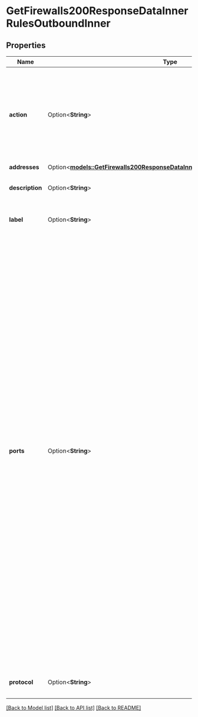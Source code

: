 # GetFirewalls200ResponseDataInnerRulesOutboundInner

## Properties

Name | Type | Description | Notes
------------ | ------------- | ------------- | -------------
**action** | Option<**String**> | Controls whether traffic is accepted or dropped by this rule. Overrides the Firewall's `inbound_policy` if this is an inbound rule, or the `outbound_policy` if this is an outbound rule. | [optional]
**addresses** | Option<[**models::GetFirewalls200ResponseDataInnerRulesOutboundInnerAddresses**](get_firewalls_200_response_data_inner_rules_outbound_inner_addresses.md)> |  | [optional]
**description** | Option<**String**> | Used to describe this rule. For display purposes only. | [optional]
**label** | Option<**String**> | Used to identify this rule. For display purposes only. | [optional]
**ports** | Option<**String**> | A string representing the port or ports affected by this rule:  - The string may be a single port, a range of ports, or a comma-separated list of single ports and port ranges. A space is permitted following each comma. - A range of ports is inclusive of the start and end values for the range. The end value of the range must be greater than the start value. - Ports must be within 1 and 65535, and may not contain any leading zeroes. For example, port `080` is not allowed. - The ports string can have up to 15 _pieces_, where a single port is treated as one piece, and a port range is treated as two pieces. For example, the string \"22-24, 80, 443\" has four pieces. - If no ports are configured, all ports are affected. - Only allowed for the TCP and UDP protocols. Ports are not allowed for the ICMP and IPENCAP protocols. | [optional]
**protocol** | Option<**String**> | The type of network traffic affected by this rule. | [optional]

[[Back to Model list]](../README.md#documentation-for-models) [[Back to API list]](../README.md#documentation-for-api-endpoints) [[Back to README]](../README.md)


